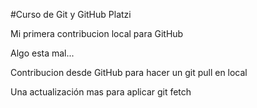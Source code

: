 #Curso de Git y GitHub Platzi


Mi primera contribucion local para GitHub


Algo esta mal...

Contribucion desde GitHub para hacer un git pull en local



Una actualización mas para aplicar git fetch
